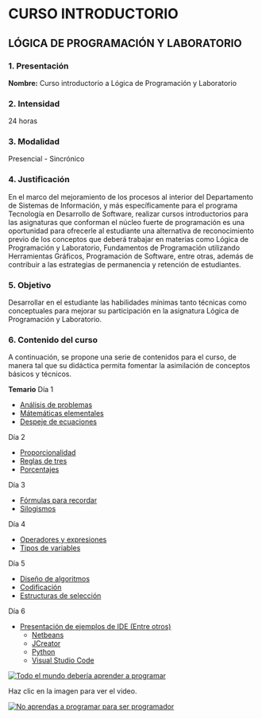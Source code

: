 # CURSO INTRODUCTORIO
## LÓGICA DE PROGRAMACIÓN Y LABORATORIO

### 1. Presentación

**Nombre:** Curso introductorio a Lógica de Programación y Laboratorio

### 2. Intensidad

24 horas

### 3. Modalidad

Presencial - Sincrónico 

### 4. Justificación

En el marco del mejoramiento de los procesos al interior del Departamento de Sistemas de Información, y más específicamente para el programa Tecnología en Desarrollo de Software, realizar cursos introductorios para las asignaturas que conforman el núcleo fuerte de programación es una oportunidad para ofrecerle al estudiante una alternativa de reconocimiento previo de los conceptos que deberá trabajar en materias como Lógica de Programación y Laboratorio, Fundamentos de Programación utilizando Herramientas Gráficos, Programación de Software, entre otras, además de contribuir a las estrategias de permanencia y retención de estudiantes.

### 5. Objetivo

Desarrollar en el estudiante las habilidades mínimas tanto técnicas como conceptuales para mejorar su participación en la asignatura Lógica de Programación y Laboratorio.

### 6. Contenido del curso

A continuación, se propone una serie de contenidos para el curso, de manera tal que su didáctica permita fomentar la asimilación de conceptos básicos y técnicos.

**Temario**
Día 1
  - [Análisis de problemas](AnalisisProblema/README.md)
  - [Mátemáticas elementales](MatematicasElementales.md)
  - [Despeje de ecuaciones](Presentacion_MatematicaOperativa.pdf)


Día 2

  
  - [Proporcionalidad](Presentacion_MatematicaOperativa.pdf)
  - [Reglas de tres](Presentacion_MatematicaOperativa.pdf)
  - [Porcentajes](Presentacion_MatematicaOperativa.pdf)

    
Día 3

  - [Fórmulas para recordar](Presentacion_MatematicaOperativa.pdf)
  - [Silogismos](Silogismos.pdf)


Día 4


- [Operadores y expresiones](enlace_al_archivo_operadores_y_expresiones)
- [Tipos de variables](enlace_al_archivo_tipos_de_variables)


Día 5

- [Diseño de algoritmos](enlace_al_archivo_diseno_de_algoritmos)
- [Codificación](enlace_al_archivo_codificacion)
- [Estructuras de selección](enlace_al_archivo_estructuras_de_seleccion)


Día 6


- [Presentación de ejemplos de IDE (Entre otros)](enlace_al_archivo_presentacion_de_ejemplos_de_IDE)
  - [Netbeans](enlace_al_archivo_netbeans)
  - [JCreator](enlace_al_archivo_jcreator)
  - [Python](enlace_al_archivo_python)
  - [Visual Studio Code](enlace_al_archivo_visual_studio_code)



[![Todo el mundo debería aprender a programar](https://img.youtube.com/vi/sDk1pTDPROI/maxresdefault.jpg)](https://www.youtube.com/watch?v=sDk1pTDPROI)

Haz clic en la imagen para ver el video.

[![No aprendas a programar para ser programador](https://img.youtube.com/vi/RQXGjIumzXY/maxresdefault.jpg)](https://www.youtube.com/watch?v=RQXGjIumzXY)
